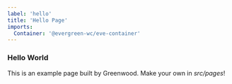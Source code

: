 ```yaml
---
label: 'hello'
title: 'Hello Page'
imports:
  Container: '@evergreen-wc/eve-container'
---
```

### Hello World

This is an example page built by Greenwood.  Make your own in _src/pages_!

<eve-container></eve-container>